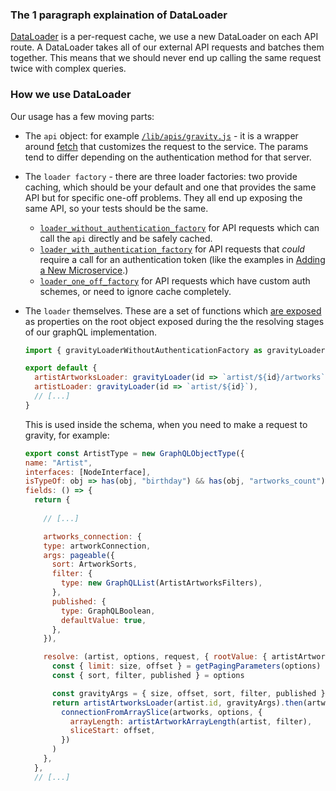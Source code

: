 ### The 1 paragraph explaination of DataLoader

[DataLoader](https://github.com/facebook/dataloader) is a per-request cache, we use a new DataLoader on each API route.
A DataLoader takes all of our external API requests and batches them together. This means that we should never end up 
calling the same request twice with complex queries.

### How we use DataLoader

Our usage has a few moving parts:

* The `api` object: for example [`/lib/apis/gravity.js`][api_grav] - it is a wrapper around [fetch][fetch] that customizes
  the request to the service. The params tend to differ depending on the authentication method for that server.

* The `loader factory` - there are three loader factories: two provide caching, which should be your default and
  one that provides the same API but for specific one-off problems. They all end up exposing the same API, so your
  tests should be the same.

  - [`loader_without_authentication_factory`][no_auth_loader] for API requests which can call the `api` directly and be safely cached.  
  - [`loader_with_authentication_factory`][auth_loader] for API requests that _could_ require a call for an authentication token (like the examples in [Adding a New Microservice][new_micro].)
  - [`loader_one_off_factory`][one_off_loader] for API requests which have custom auth schemes, or need to ignore cache completely.

* The `loader` themselves. These are a set of functions which [are exposed][loaders] as properties on the root object exposed during the the resolving stages of our graphQL implementation.

  ```js
  import { gravityLoaderWithoutAuthenticationFactory as gravityLoader } from "../api"

  export default {
    artistArtworksLoader: gravityLoader(id => `artist/${id}/artworks`),
    artistLoader: gravityLoader(id => `artist/${id}`),
    // [...]
  }
  ```

  This is used inside the schema, when you need to make a request to gravity, for example:

  ```js
  export const ArtistType = new GraphQLObjectType({
  name: "Artist",
  interfaces: [NodeInterface],
  isTypeOf: obj => has(obj, "birthday") && has(obj, "artworks_count"),
  fields: () => {
    return {
      
      // [...]

      artworks_connection: {
      type: artworkConnection,
      args: pageable({
        sort: ArtworkSorts,
        filter: {
          type: new GraphQLList(ArtistArtworksFilters),
        },
        published: {
          type: GraphQLBoolean,
          defaultValue: true,
        },
      }),

      resolve: (artist, options, request, { rootValue: { artistArtworksLoader } }) => {
        const { limit: size, offset } = getPagingParameters(options)
        const { sort, filter, published } = options

        const gravityArgs = { size, offset, sort, filter, published }
        return artistArtworksLoader(artist.id, gravityArgs).then(artworks =>
          connectionFromArraySlice(artworks, options, {
            arrayLength: artistArtworkArrayLength(artist, filter),
            sliceStart: offset,
          })
        )
      },
    },
    // [...]
  ```



[api_grav]: https://github.com/artsy/metaphysics/blob/master/lib/apis/gravity.js
[fetch]: https://github.com/artsy/metaphysics/blob/master/lib/apis/fetch.js
[no_auth_loader]: https://github.com/artsy/metaphysics/blob/master/lib/loaders/api/loader_without_authentication_factory.js
[auth_loader]: https://github.com/artsy/metaphysics/blob/master/lib/loaders/api/loader_with_authentication_factory.js
[one_off_loader]: https://github.com/artsy/metaphysics/blob/master/lib/loaders/api/loader_one_off_factory.js
[new_micro]: https://github.com/artsy/metaphysics/blob/master/docs/adding_a_new_microservice.md
[loaders]: https://github.com/artsy/metaphysics/blob/master/lib/loaders/index.js
